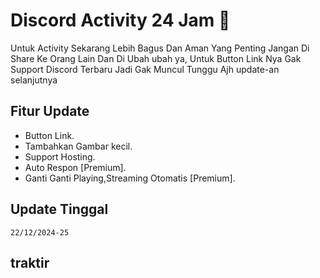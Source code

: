 # Discord Activity 24 Jam 🌟

Untuk Activity Sekarang Lebih Bagus Dan Aman Yang Penting Jangan Di Share Ke Orang Lain Dan Di Ubah ubah ya, Untuk Button Link Nya Gak Support Discord Terbaru Jadi Gak Muncul Tunggu Ajh update-an selanjutnya

## Fitur Update

- Button Link.
- Tambahkan Gambar kecil.
- Support Hosting.
- Auto Respon [Premium].
- Ganti Ganti Playing,Streaming Otomatis [Premium].

## Update Tinggal
```22/12/2024-25```
## traktir
